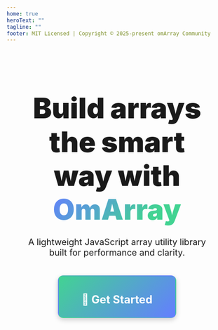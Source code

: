 ```yaml
---
home: true
heroText: ""
tagline: ""
footer: MIT Licensed | Copyright © 2025-present omArray Community
---
```


<section id="hero">
  <!-- <img id="uwu" alt="OmArray Logo" src="/images/logs.png"/> -->
  <h1 class="tagline">
    Build arrays the smart way with <br />
    <span class="accent">OmArray</span>
  </h1>
  <p class="description">
    A lightweight JavaScript array utility library built for performance and clarity.
  </p>

  <div class="action-cards">
    <a class="card accent-card" href="/get-started/introduction.html">
      <h3>🚀 Get Started</h3>
    </a>
  </div>
</section>

<style scoped>
#hero {
  padding: 96px 32px;
  text-align: center;
}

.tagline {
  font-size: 64px;
  font-weight: 900;
  line-height: 1.2;
  margin: 0 auto;
  max-width: 960px;
}

html:not(.dark) .accent,
.dark .tagline {
  background: linear-gradient(315deg, #42d392 25%, #647eff);
  -webkit-background-clip: text;
  -webkit-text-fill-color: transparent;
}

.description {
  font-size: 20px;
  margin: 24px auto 40px;
  max-width: 720px;
  color: var(--vt-c-text-2);
}

.action-cards {
  display: flex;
  justify-content: center;
  flex-wrap: wrap;
  gap: 24px;
  margin-top: 32px;
}

.card {
  display: block;
  width: 260px;
  padding: 3px;
  border-radius: 12px;
  background-color: navyblue;
  box-shadow: 0 2px 8px rgba(0, 0, 0, 0.08);
  text-align: center;
  color: inherit;
  transition: transform 0.2s, box-shadow 0.2s;
}

.card:hover {
  transform: translateY(-4px);
  box-shadow: 0 6px 20px rgba(0, 0, 0, 0.12);
}

.card h3 {
  margin-bottom: 8px;
  font-size: 25px;
  padding-bottom: 14px;
}

.card p {
  font-size: 14px;
  color: var(--vt-c-text-2);
}

/* Accent Button Style */
.accent-card {
  border: 2px solid transparent;
  background-image: linear-gradient(var(--vt-c-bg-soft), var(--vt-c-bg-soft)), 
    linear-gradient(315deg, #42d392, #647eff);
  background-origin: border-box;
  background-clip: padding-box, border-box;
}

.accent-card.secondary {
  background-image: linear-gradient(var(--vt-c-bg-soft), var(--vt-c-bg-soft)), 
    linear-gradient(315deg, #647eff, #42d392);
}
a {
  text-decoration: none !important; 
}

.accent-card {
  background: linear-gradient(135deg, #42d392 0%, #647eff 100%);
  color: #fff;
  box-shadow: 0 4px 12px rgba(0, 0, 0, 0.2);
}

.accent-card:hover {
  background: linear-gradient(135deg, #3acb85 0%, #4d62ee 100%);
  transform: translateY(-4px);
  box-shadow: 0 6px 18px rgba(0, 0, 0, 0.25);
}

.accent-card h3,
.accent-card p {
  color: #fff;
}
</style>
